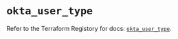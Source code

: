 # `okta_user_type`

Refer to the Terraform Registory for docs: [`okta_user_type`](https://registry.terraform.io/providers/okta/okta/4.0.2/docs/resources/user_type).
